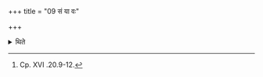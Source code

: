 +++
title = "09 सं या वः"

+++

<details><summary>थिते</summary>

9. After having mixed the salty soil and the sand with sam yā vastanuvaḥ...,[^1] having enclosed (the place of the Uttaravedi). by means of an unlimited number of pebbles, he shoves the sand on the Uttaravedi with ā pyāyasva.  

[^1]: Cp. XVI .20.9-12.  
</details>
